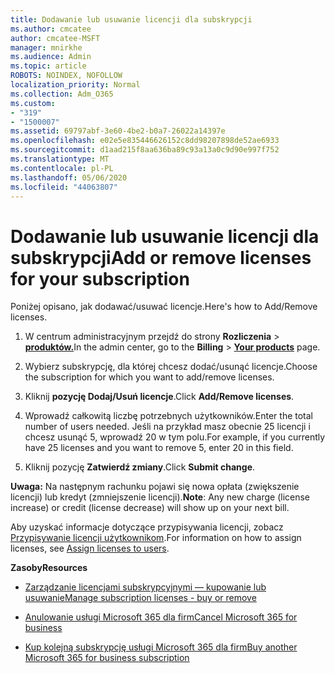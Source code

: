 ```yaml
---
title: Dodawanie lub usuwanie licencji dla subskrypcji
ms.author: cmcatee
author: cmcatee-MSFT
manager: mnirkhe
ms.audience: Admin
ms.topic: article
ROBOTS: NOINDEX, NOFOLLOW
localization_priority: Normal
ms.collection: Adm_O365
ms.custom:
- "319"
- "1500007"
ms.assetid: 69797abf-3e60-4be2-b0a7-26022a14397e
ms.openlocfilehash: e02e5e835446626152c8dd98207898de52ae6933
ms.sourcegitcommit: d1aad215f8aa636ba89c93a13a0c9d90e997f752
ms.translationtype: MT
ms.contentlocale: pl-PL
ms.lasthandoff: 05/06/2020
ms.locfileid: "44063807"
---
```

# <a name="add-or-remove-licenses-for-your-subscription"></a><span data-ttu-id="8317e-102">Dodawanie lub usuwanie licencji dla subskrypcji</span><span class="sxs-lookup"><span data-stu-id="8317e-102">Add or remove licenses for your subscription</span></span>

<span data-ttu-id="8317e-103">Poniżej opisano, jak dodawać/usuwać licencje.</span><span class="sxs-lookup"><span data-stu-id="8317e-103">Here's how to Add/Remove licenses.</span></span>
  
1. <span data-ttu-id="8317e-104">W centrum administracyjnym przejdź do strony **Rozliczenia** \> **[produktów.](https://go.microsoft.com/fwlink/p/?linkid=842054)**</span><span class="sxs-lookup"><span data-stu-id="8317e-104">In the admin center, go to the **Billing** \> **[Your products](https://go.microsoft.com/fwlink/p/?linkid=842054)** page.</span></span>

2. <span data-ttu-id="8317e-105">Wybierz subskrypcję, dla której chcesz dodać/usunąć licencje.</span><span class="sxs-lookup"><span data-stu-id="8317e-105">Choose the subscription for which you want to add/remove licenses.</span></span>

3. <span data-ttu-id="8317e-106">Kliknij **pozycję Dodaj/Usuń licencje**.</span><span class="sxs-lookup"><span data-stu-id="8317e-106">Click **Add/Remove licenses**.</span></span>

4. <span data-ttu-id="8317e-107">Wprowadź całkowitą liczbę potrzebnych użytkowników.</span><span class="sxs-lookup"><span data-stu-id="8317e-107">Enter the total number of users needed.</span></span> <span data-ttu-id="8317e-108">Jeśli na przykład masz obecnie 25 licencji i chcesz usunąć 5, wprowadź 20 w tym polu.</span><span class="sxs-lookup"><span data-stu-id="8317e-108">For example, if you currently have 25 licenses and you want to remove 5, enter 20 in this field.</span></span>

5. <span data-ttu-id="8317e-109">Kliknij pozycję **Zatwierdź zmiany**.</span><span class="sxs-lookup"><span data-stu-id="8317e-109">Click **Submit change**.</span></span>

<span data-ttu-id="8317e-110">**Uwaga:** Na następnym rachunku pojawi się nowa opłata (zwiększenie licencji) lub kredyt (zmniejszenie licencji).</span><span class="sxs-lookup"><span data-stu-id="8317e-110">**Note**: Any new charge (license increase) or credit (license decrease) will show up on your next bill.</span></span>

<span data-ttu-id="8317e-111">Aby uzyskać informacje dotyczące przypisywania licencji, zobacz [Przypisywanie licencji użytkownikom](https://docs.microsoft.com/microsoft-365/admin/manage/assign-licenses-to-users).</span><span class="sxs-lookup"><span data-stu-id="8317e-111">For information on how to assign licenses, see [Assign licenses to users](https://docs.microsoft.com/microsoft-365/admin/manage/assign-licenses-to-users).</span></span>

<span data-ttu-id="8317e-112">**Zasoby**</span><span class="sxs-lookup"><span data-stu-id="8317e-112">**Resources**</span></span>
  
- [<span data-ttu-id="8317e-113">Zarządzanie licencjami subskrypcyjnymi — kupowanie lub usuwanie</span><span class="sxs-lookup"><span data-stu-id="8317e-113">Manage subscription licenses - buy or remove</span></span>](https://docs.microsoft.com/microsoft-365/commerce/licenses/buy-licenses)

- [<span data-ttu-id="8317e-114">Anulowanie usługi Microsoft 365 dla firm</span><span class="sxs-lookup"><span data-stu-id="8317e-114">Cancel Microsoft 365 for business</span></span>](https://support.office.com/article/Cancel-Office-365-for-business-b1bc0bef-4608-4601-813a-cdd9f746709a)

- [<span data-ttu-id="8317e-115">Kup kolejną subskrypcję usługi Microsoft 365 dla firm</span><span class="sxs-lookup"><span data-stu-id="8317e-115">Buy another Microsoft 365 for business subscription</span></span>](https://support.office.com/article/Buy-another-Office-365-for-business-subscription-fab3b86c-3359-4042-8692-5d4dc7550b7c)
